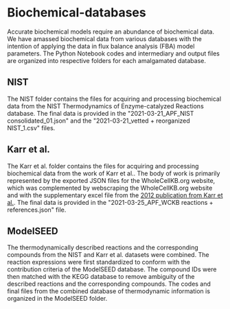 # Biochemical-databases
Accurate biochemical models require an abundance of biochemical data. We have amassed biochemical data from various databases with the intention of applying the data in flux balance analysis (FBA) model parameters. The Python Notebook codes and intermediary and output files are organized into respective folders for each amalgamated database.

## NIST
The NIST folder contains the files for acquiring and processing biochemical data from the NIST Thermodynamics of Enzyme-catalyzed Reactions database. The final data is provided in the "2021-03-21_APF_NIST consolidated_01.json" and the "2021-03-21_vetted + reorganized NIST_1.csv" files.

## Karr et al.
The Karr et al. folder contains the files for acquiring and processing biochemical data from the work of Karr et al.. The body of work is primarily represented by the exported JSON files for the WholeCellKB.org website, which was complemented by webscraping the WholeCellKB.org website and with the supplementary excel file from the [2012 publication from Karr et al.](https://doi.org/10.1016/j.cell.2012.05.044). The final data is provided in the "2021-03-25_APF_WCKB reactions + references.json" file.

## ModelSEED
The thermodynamically described reactions and the corresponding compounds from the NIST and Karr et al. datasets were combined. The reaction expressions were first standardized to conform with the contribution criteria of the ModelSEED database. The compound IDs were then matched with the KEGG database to remove ambiguity of the described reactions and the corresponding compounds. The codes and final files from the combined database of thermodynamic information is organized in the ModelSEED folder. 

